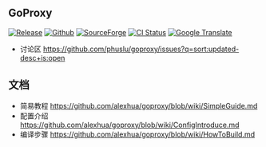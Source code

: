 ## GoProxy
[![Release](https://img.shields.io/badge/%20git.io-goproxy-blue.svg?style=social)](https://github.com/alexhua/goproxy/releases) [![Github](https://img.shields.io/github/release/alexhua/goproxy-ci.svg?label=github)](https://github.com/alexhua/goproxy-ci/releases) [![SourceForge](http://goproxy.sourceforge.net/?badge)](https://sourceforge.net/projects/goproxy/files/) [![CI Status](https://img.shields.io/travis/alexhua/goproxy/topic.svg)](https://travis-ci.org/alexhua/goproxy/builds) [![Google Translate](https://cloud.githubusercontent.com/assets/195836/18816427/627edf0c-837c-11e6-8bd8-3d685264f303.png)](https://translate.google.com/translate?hl=en&sl=zh-CN&tl=en&u=https%3A%2F%2Fgithub.com%2Falexhua%2Fgoproxy)

* 讨论区 https://github.com/phuslu/goproxy/issues?q=sort:updated-desc+is:open

## 文档
* 简易教程 https://github.com/alexhua/goproxy/blob/wiki/SimpleGuide.md
* 配置介绍 https://github.com/alexhua/goproxy/blob/wiki/ConfigIntroduce.md
* 编译步骤 https://github.com/alexhua/goproxy/blob/wiki/HowToBuild.md
